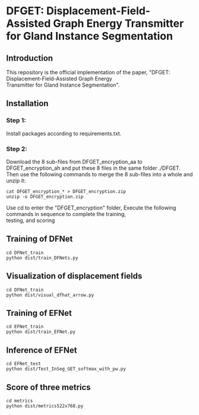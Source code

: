 # DFGET: Displacement-Field-Assisted Graph Energy Transmitter for Gland Instance Segmentation

## Introduction
This repository is the official implementation of the paper, "DFGET: Displacement-Field-Assisted Graph Energy  
Transmitter for Gland Instance Segmentation".

## Installation
### Step 1: 
Install packages according to requirements.txt.  
### Step 2: 
Download the 8 sub-files from DFGET_encryption_aa to DFGET_encryption_ah and put these 8 files in the same folder ./DFGET.  
Then use the following commands to merge the 8 sub-files into a whole and unzip it:  
```she
cat DFGET_encryption_* > DFGET_encryption.zip 
unzip -o DFGET_encryption.zip
```
Use cd to enter the "DFGET_encryption" folder, Execute the following commands in sequence to complete the training,  
testing, and scoring


## Training of DFNet
```she
cd DFNet_train
python dist/train_DFNets.py
```

## Visualization of displacement fields
```she
cd DFNet_train
python dist/visual_dfhat_arrow.py
```

## Training of EFNet
```she
cd EFNet_train
python dist/train_EFNet.py
```

## Inference of EFNet
```she
cd EFNet_test
python dist/Test_InSeg_GET_softmax_with_pw.py
```

## Score of three metrics
```she
cd metrics
python dist/metrics522x768.py
```







